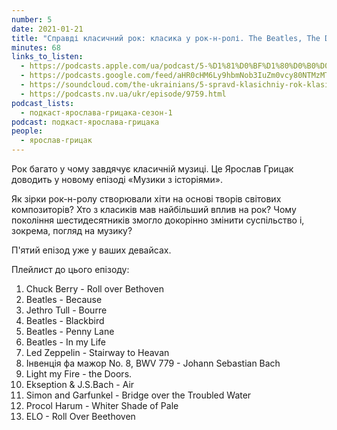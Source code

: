 ```yaml
---
number: 5
date: 2021-01-21
title: "Справді класичний рок: класика у рок-н-ролі. The Beatles, The Doors, Led Zeppelin"
minutes: 68
links_to_listen:
  - https://podcasts.apple.com/ua/podcast/5-%D1%81%D0%BF%D1%80%D0%B0%D0%B2%D0%B4%D1%96-%D0%BA%D0%BB%D0%B0%D1%81%D0%B8%D1%87%D0%BD%D0%B8%D0%B9-%D1%80%D0%BE%D0%BA-%D0%BA%D0%BB%D0%B0%D1%81%D0%B8%D0%BA%D0%B0-%D1%83-%D1%80%D0%BE%D0%BA-%D0%BD-%D1%80%D0%BE%D0%BB%D1%96-the/id1546083745?i=1000506029440
  - https://podcasts.google.com/feed/aHR0cHM6Ly9hbmNob3IuZm0vcy80NTMzMTgxMC9wb2RjYXN0L3Jzcw/episode/ZTNhMGNmMTgtNDZjNS00ODVhLThlYzQtNmZiZTNmYWRjZjI4
  - https://soundcloud.com/the-ukrainians/5-spravd-klasichniy-rok-klasika-u-rok-n-rol-the-beatles-the-doors-led-zeppelin?in=the-ukrainians/sets/muzykazist
  - https://podcasts.nv.ua/ukr/episode/9759.html
podcast_lists:
  - подкаст-ярослава-грицака-сезон-1
podcast: подкаст-ярослава-грицака
people:
  - ярослав-грицак
---
```


Рок багато у чому завдячує класичній музиці. Це Ярослав Грицак доводить у
новому епізоді «Музики з історіями».

Як зірки рок-н-ролу створювали хіти на основі творів світових композиторів? Хто
з класиків мав найбільший вплив на рок? Чому покоління шестидесятників змогло
докорінно змінити суспільство і, зокрема, погляд на музику?

П'ятий епізод уже у ваших девайсах.

Плейлист до цього епізоду:
1. Chuck Berry - Roll over Bethoven
2. Beatles - Because
3. Jethro Tull - Bourre
4. Beatles - Blackbird
5. Beatles - Penny Lane
6. Beatles - In my Life
7. Led Zeppelin - Stairway to Heavan
8. Інвенція фа мажор No. 8, BWV 779 - Johann Sebastian Bach
9. Light my Fire - the Doors.
10. Ekseption & J.S.Bach - Air
11. Simon and Garfunkel - Bridge over the Troubled Water
12. Procol Harum - Whiter Shade of Pale
13. ELO - Roll Over Beethoven
